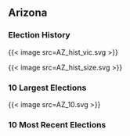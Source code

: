 ## Arizona

### Election History
{{< image src=AZ_hist_vic.svg >}}

{{< image src=AZ_hist_size.svg >}}

### 10 Largest Elections
{{< image src=AZ_10.svg >}}

### 10 Most Recent Elections


